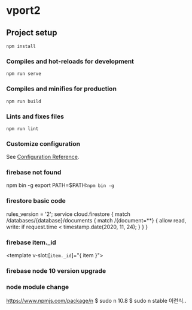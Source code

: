 # vport2

## Project setup
```
npm install
```

### Compiles and hot-reloads for development
```
npm run serve
```

### Compiles and minifies for production
```
npm run build
```

### Lints and fixes files
```
npm run lint
```

### Customize configuration
See [Configuration Reference](https://cli.vuejs.org/config/).




### firebase not found
npm bin -g
export PATH=$PATH:`npm bin -g`  


### firestore basic code 
rules_version = '2';
service cloud.firestore {
  match /databases/{database}/documents {
    match /{document=**} {
      allow read, write: if
          request.time < timestamp.date(2020, 11, 24);
    }
  }
}

### firebase item._id
<template v-slot:[`item._id`]="{ item }">

### firebase node 10 version upgrade


### node module change
https://www.npmjs.com/package/n
$ sudo n 10.8
$ sudo n stable 이런식..
